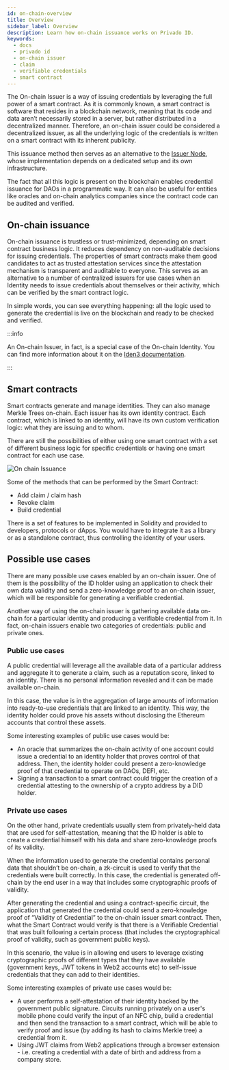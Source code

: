 ```yaml
---
id: on-chain-overview
title: Overview
sidebar_label: Overview
description: Learn how on-chain issuance works on Privado ID.
keywords:
  - docs
  - privado id
  - on-chain issuer
  - claim
  - verifiable credentials
  - smart contract
---
```


The On-chain Issuer is a way of issuing credentials by leveraging the full power of a smart contract. As it is commonly known, a smart contract is software that resides in a blockchain network, meaning that its code and data aren’t necessarily stored in a server, but rather distributed in a decentralized manner. Therefore, an on-chain issuer could be considered a decentralized issuer, as all the underlying logic of the credentials is written on a smart contract with its inherent publicity.

This issuance method then serves as an alternative to the [Issuer Node](/docs/issuer/issuer-overview.md), whose implementation depends on a dedicated setup and its own infrastructure.

The fact that all this logic is present on the blockchain enables credential issuance for DAOs in a programmatic way. It can also be useful for entities like oracles and on-chain analytics companies since the contract code can be audited and verified.

## On-chain issuance

On-chain issuance is trustless or trust-minimized, depending on smart contract business logic. It reduces dependency on non-auditable decisions for issuing credentials.
The properties of smart contracts make them good candidates to act as trusted attestation services since the attestation mechanism is transparent and auditable to everyone. This serves as an alternative to a number of centralized issuers for use cases when an Identity needs to issue credentials about themselves or their activity, which can be verified by the smart contract logic.

In simple words, you can see everything happening: all the logic used to generate the credential is live on the blockchain and ready to be checked and verified.

:::info

An On-chain Issuer, in fact, is a special case of the On-chain Identity. You can find more information about it on the [<ins>Iden3 documentation</ins>](https://docs.iden3.io/getting-started/identity/onchain-identity/).

:::

## Smart contracts

Smart contracts generate and manage identities. They can also manage Merkle Trees on-chain.
Each issuer has its own identity contract. Each contract, which is linked to an identity, will have its own custom verification logic: what they are issuing and to whom.

There are still the possibilities of either using one smart contract with a set of different business logic for specific credentials or having one smart contract for each use case.

![On chain Issuance](/img/sc-diagram.png)

Some of the methods that can be performed by the Smart Contract:

- Add claim / claim hash
- Revoke claim
- Build credential

There is a set of features to be implemented in Solidity and provided to developers, protocols or dApps. You would have to integrate it as a library or as a standalone contract, thus controlling the identity of your users.

## Possible use cases

There are many possible use cases enabled by an on-chain issuer. One of them is the possibility of the ID holder using an application to check their own data validity and send a zero-knowledge proof to an on-chain issuer, which will be responsible for generating a verifiable credential.

Another way of using the on-chain issuer is gathering available data on-chain for a particular identity and producing a verifiable credential from it.
In fact, on-chain issuers enable two categories of credentials: public and private ones.

### Public use cases

A public credential will leverage all the available data of a particular address and aggregate it to generate a claim, such as a reputation score, linked to an identity. There is no personal information revealed and it can be made available on-chain.

In this case, the value is in the aggregation of large amounts of information into ready-to-use credentials that are linked to an identity. This way, the identity holder could prove his assets without disclosing the Ethereum accounts that control these assets.

Some interesting examples of public use cases would be:

- An oracle that summarizes the on-chain activity of one account could issue a credential to an identity holder that proves control of that address. Then, the identity holder could present a zero-knowledge proof of that credential to operate on DAOs, DEFI, etc.
- Signing a transaction to a smart contract could trigger the creation of a credential attesting to the ownership of a crypto address by a DID holder.

### Private use cases

On the other hand, private credentials usually stem from privately-held data that are used for self-attestation, meaning that the ID holder is able to create a credential himself with his data and share zero-knowledge proofs of its validity.

When the information used to generate the credential contains personal data that shouldn’t be on-chain, a zk-circuit is used to verify that the credentials were built correctly. In this case, the credential is generated off-chain by the end user in a way that includes some cryptographic proofs of validity.

After generating the credential and using a contract-specific circuit, the application that generated the credential could send a zero-knowledge proof of “Validity of Credential” to the on-chain issuer smart contract. Then, what the Smart Contract would verify is that there is a Verifiable Credential that was built following a certain process (that includes the cryptographical proof of validity, such as government public keys).

In this scenario, the value is in allowing end users to leverage existing cryptographic proofs of different types that they have available (government keys, JWT tokens in Web2 accounts etc) to self-issue credentials that they can add to their identities.

Some interesting examples of private use cases would be:

- A user performs a self-attestation of their identity backed by the government public signature. Circuits running privately on a user's mobile phone could verify the input of an NFC chip, build a credential and then send the transaction to a smart contract, which will be able to verify proof and issue (by adding its hash to claims Merkle tree) a credential from it.
- Using JWT claims from Web2 applications through a browser extension - i.e. creating a credential with a date of birth and address from a company store.
